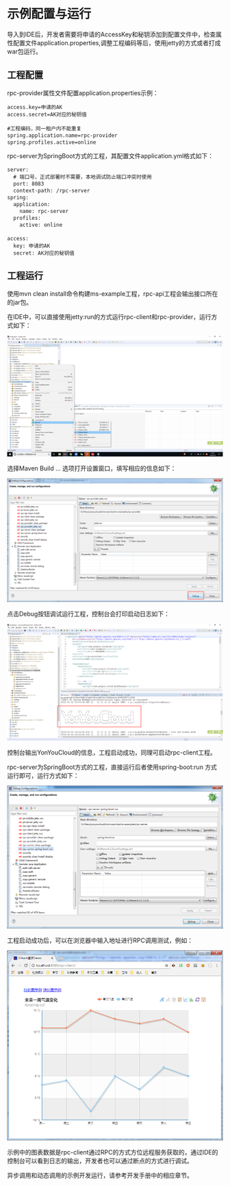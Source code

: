 # 示例配置与运行

导入到IDE后，开发者需要将申请的AccessKey和秘钥添加到配置文件中，检查属性配置文件application.properties,调整工程编码等后，使用jetty的方式或者打成war包运行。

## 工程配置

rpc-provider属性文件配置application.properties示例：

	access.key=申请的AK
	access.secret=AK对应的秘钥值
	
    #工程编码，同一租户内不能重复
	spring.application.name=rpc-provider
	spring.profiles.active=online

rpc-server为SpringBoot方式的工程，其配置文件application.yml格式如下：

	server:
	  # 端口号，正式部署时不需要，本地调试防止端口冲突时使用
	  port: 8083  
	  context-path: /rpc-server
	spring: 
	  application:
	    name: rpc-server
	  profiles:
	    active: online
	  
	access: 
	  key: 申请的AK
	  secret: AK对应的秘钥值

## 工程运行

使用mvn clean install命令构建ms-example工程，rpc-api工程会输出接口所在的jar包。

在IDE中，可以直接使用jetty:run的方式运行rpc-client和rpc-provider，运行方式如下：

![](images/jettyrun.png)

选择Maven Build ... 选项打开设置窗口，填写相应的信息如下：

![](images/debug.png)

点击Debug按钮调试运行工程，控制台会打印启动日志如下：

![](images/startconsole.png)

控制台输出YonYouCloud的信息，工程启动成功，同理可启动rpc-client工程。

rpc-server为SpringBoot方式的工程，直接运行后者使用spring-boot:run 方式运行即可，运行方式如下：

![](images/springboot.png)

工程启动成功后，可以在浏览器中输入地址进行RPC调用测试，例如：

![](images/demo.png)

示例中的图表数据是rpc-client通过RPC的方式方位远程服务获取的，通过IDE的控制台可以看到日志的输出，开发者也可以通过断点的方式进行调试。

异步调用和动态调用的示例开发运行，请参考开发手册中的相应章节。